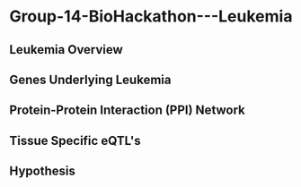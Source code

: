 # Group-14-BioHackathon---Leukemia

## Leukemia Overview

## Genes Underlying Leukemia

## Protein-Protein Interaction (PPI) Network

## Tissue Specific eQTL's

## Hypothesis

